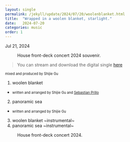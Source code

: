 ```yaml
---
layout: single
permalink: /jekyll/update/2024/07/20/woolenblanket.html
title:  "Wrapped in a woolen blanket, starlight."
date:   2024-07-20
categories: music
order: 1
---
```

Jul 21, 2024

<figure style="width: 300px" class="align-left">
  <img src="{{ site.url }}{{ site.baseurl }}/assets/images/singleCD.jpeg" alt="">
  <figcaption>House front-deck concert 2024 souvenir.</figcaption>
</figure> 

> You can stream and download the digital single [here](https://lfpband.bandcamp.com/album/woolen-blanket-single)

<span style="font-size:0.8em;">mixed and produced by Shijie Gu</span>


1. woolen blanket
- <span style="font-size:0.8em;">written and arranged by Shijie Gu and [Sebastian Prillo](https://sprillo.github.io/)</span> 
2. panoramic sea
- <span style="font-size:0.8em;">written and arranged by Shijie Gu</span> 
3. woolen blanket ~instrumental~
4. panoramic sea ~instrumental~

<figure style="width: 800px" class="align-center">
  <img src="{{ site.url }}{{ site.baseurl }}/assets/images/frontdeckconcert.jpeg" alt="">
  <figcaption>House front-deck concert 2024.</figcaption>
</figure> 




